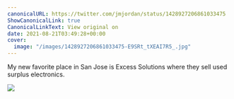 ```yaml
---
canonicalURL: https://twitter.com/jmjordan/status/1428927206861033475
ShowCanonicalLink: true
CanonicalLinkText: View original on
date: 2021-08-21T03:49:28+00:00
cover:
  image: "/images/1428927206861033475-E9SRt_tXEAI7R5_.jpg"
---
```

My new favorite place in San Jose is Excess Solutions where they sell used surplus electronics. 

![](/images/1428927206861033475-E9SRt_tXEAI7R5_.jpg)